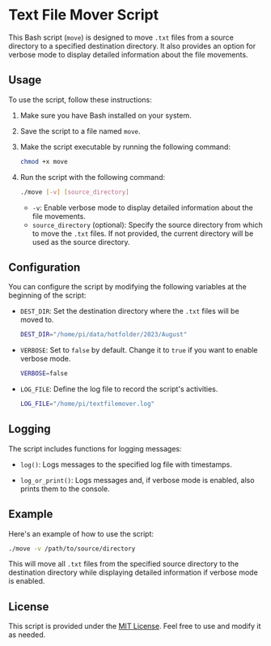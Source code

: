 # Text File Mover Script

This Bash script (`move`) is designed to move `.txt` files from a source directory to a specified destination directory. It also provides an option for verbose mode to display detailed information about the file movements.

## Usage

To use the script, follow these instructions:

1. Make sure you have Bash installed on your system.

2. Save the script to a file named `move`.

3. Make the script executable by running the following command:

   ```bash
   chmod +x move
   ```

4. Run the script with the following command:

   ```bash
   ./move [-v] [source_directory]
   ```

   - `-v`: Enable verbose mode to display detailed information about the file movements.
   - `source_directory` (optional): Specify the source directory from which to move the `.txt` files. If not provided, the current directory will be used as the source directory.

## Configuration

You can configure the script by modifying the following variables at the beginning of the script:

- `DEST_DIR`: Set the destination directory where the `.txt` files will be moved to.

   ```bash
   DEST_DIR="/home/pi/data/hotfolder/2023/August"
   ```

- `VERBOSE`: Set to `false` by default. Change it to `true` if you want to enable verbose mode.

   ```bash
   VERBOSE=false
   ```

- `LOG_FILE`: Define the log file to record the script's activities.

   ```bash
   LOG_FILE="/home/pi/textfilemover.log"
   ```

## Logging

The script includes functions for logging messages:

- `log()`: Logs messages to the specified log file with timestamps.

- `log_or_print()`: Logs messages and, if verbose mode is enabled, also prints them to the console.

## Example

Here's an example of how to use the script:

```bash
./move -v /path/to/source/directory
```

This will move all `.txt` files from the specified source directory to the destination directory while displaying detailed information if verbose mode is enabled.

## License

This script is provided under the [MIT License](LICENSE). Feel free to use and modify it as needed.
